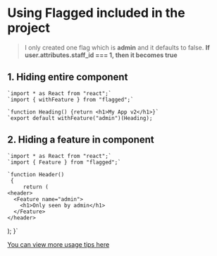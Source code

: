 # Using Flagged included in the project

> I only created one flag which is <b>admin</b> and it defaults to false.
> **If user.attributes.staff_id === 1, then it becomes true**

## 1. Hiding entire component

    `import * as React from "react";`
    `import { withFeature } from "flagged";`

    `function Heading() {return <h1>My App v2</h1>}`
    `export default withFeature("admin")(Heading);

## 2. Hiding a feature in component

    `import * as React from "react";`
    `import { Feature } from "flagged";`

    `function Header()
     {
         return (
    <header>
      <Feature name="admin">
        <h1>Only seen by admin</h1>
      </Feature>
    </header>

);
}`

[You can view more usage tips here](https://github.com/sergiodxa/flagged)
